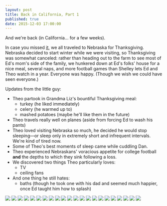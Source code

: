 ```yaml
---
layout: post
title: Back in California, Part 1
published: true
date: 2015-12-03 17:00:00
---
```


And we're back (in California... for a few weeks).

In case you missed [it](http://www.teamrubin.us/hello-from-nebraska/), we all traveled to Nebraska for Thanksgiving. Nebraska decided to start winter while we were visiting, so Thanksgiving was somewhat canceled: rather than heading out to the farm to see most of Ed's mom's side of the family, we hunkered down at Ed's folks' house for a nice meal, several naps, and more football games than Shelley lets Ed and Theo watch in a year. Everyone was happy. (Though we wish we could have seen everyone.)

Updates from the little guy:

- Theo partook in Grandma Liz's bountiful Thanksgiving meal:
    - turkey (he liked immediately)
    - celery (he warmed up to)
    - mashed potatoes (maybe he'll like them in the future)
- Theo travels really well on planes (aside from forcing Ed to wash his pants)
- Theo loved visiting Nebraska so much, he decided he would stop sleeping—or sleep only in extremely short and infrequent intervals. We're kind of tired now.
- Some of Theo's best moments of sleep came while cuddling Dan.
- Theo experienced Nebraskans' voracious appetite for college football **and** the depths to which they sink following a loss.
- We discovered two things Theo particularly loves:
    - TV
    - ceiling fans
- And one thing he still hates:
    - baths (though he took one with his dad and seemed much happier, once Ed taught him how to splash)

![](https://dl.dropboxusercontent.com/u/72656879/Theo/Sets17Favorites/IMG_0115.JPG)
![](https://dl.dropboxusercontent.com/u/72656879/Theo/Sets17Favorites/DSCF9898.JPG)
![](https://dl.dropboxusercontent.com/u/72656879/Theo/Sets17Favorites/DSCF9904.JPG)
![](https://dl.dropboxusercontent.com/u/72656879/Theo/Sets17Favorites/DSCF9907.JPG)
![](https://dl.dropboxusercontent.com/u/72656879/Theo/Sets17Favorites/IMG_0282.JPG)
![](https://dl.dropboxusercontent.com/u/72656879/Theo/Sets17Favorites/IMG_0291.JPG)
![](https://dl.dropboxusercontent.com/u/72656879/Theo/Sets17Favorites/DSCF9919.JPG)
![](https://dl.dropboxusercontent.com/u/72656879/Theo/Sets17Favorites/DSCF9923.JPG)
![](https://dl.dropboxusercontent.com/u/72656879/Theo/Sets17Favorites/DSCF9943.JPG)
![](https://dl.dropboxusercontent.com/u/72656879/Theo/Sets17Favorites/DSCF9956.JPG)
![](https://dl.dropboxusercontent.com/u/72656879/Theo/Sets17Favorites/DSCF9958.JPG)
![](https://dl.dropboxusercontent.com/u/72656879/Theo/Sets17Favorites/DSCF9960.JPG)
![](https://dl.dropboxusercontent.com/u/72656879/Theo/Sets17Favorites/DSCF9967.JPG)
![](https://dl.dropboxusercontent.com/u/72656879/Theo/Sets17Favorites/DSCF9969.JPG)
![](https://dl.dropboxusercontent.com/u/72656879/Theo/Sets17Favorites/DSCF9974.JPG)
![](https://dl.dropboxusercontent.com/u/72656879/Theo/Sets17Favorites/DSCF9991.JPG)
![](https://dl.dropboxusercontent.com/u/72656879/Theo/Sets17Favorites/DSCF9993.JPG)
![](https://dl.dropboxusercontent.com/u/72656879/Theo/Sets17Favorites/DSCF9998.JPG)
![](https://dl.dropboxusercontent.com/u/72656879/Theo/Sets17Favorites/DSCF10002.JPG)
![](https://dl.dropboxusercontent.com/u/72656879/Theo/Sets17Favorites/DSCF10009.JPG)
![](https://dl.dropboxusercontent.com/u/72656879/Theo/Sets17Favorites/DSCF10012.JPG)
![](https://dl.dropboxusercontent.com/u/72656879/Theo/Sets17Favorites/DSCF10017.JPG)
